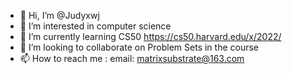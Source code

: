 - 👋 Hi, I’m @Judyxwj
- 👀 I’m interested in computer science
- 🌱 I’m currently learning CS50 https://cs50.harvard.edu/x/2022/
- 💞️ I’m looking to collaborate on Problem Sets in the course
- 📫 How to reach me : email: matrixsubstrate@163.com

<!---
Judyxwj/Judyxwj is a ✨ special ✨ repository because its `README.md` (this file) appears on your GitHub profile.
You can click the Preview link to take a look at your changes.
--->
